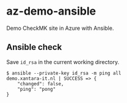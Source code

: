 # az-demo-ansible

Demo CheckMK site in Azure with Ansible.

## Ansible check

Save `id_rsa` in the current working directory.

```console
$ ansible --private-key id_rsa -m ping all
demo.xantara-it.nl | SUCCESS => {
    "changed": false,
    "ping": "pong"
}
```
